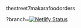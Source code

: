 thestreet7makarafoodorders

?branch=[![Netlify Status](https://api.netlify.com/api/v1/badges/fa2cadb5-ef81-42da-9078-5662617b59b7/deploy-status)](https://app.netlify.com/sites/thestreet7makarafoodorders/deploys)
